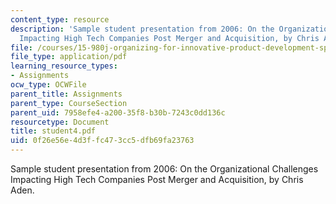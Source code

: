 ```yaml
---
content_type: resource
description: 'Sample student presentation from 2006: On the Organizational Challenges
  Impacting High Tech Companies Post Merger and Acquisition, by Chris Aden.'
file: /courses/15-980j-organizing-for-innovative-product-development-spring-2007/0f26e56e4d3ffc473cc5dfb69fa23763_student4.pdf
file_type: application/pdf
learning_resource_types:
- Assignments
ocw_type: OCWFile
parent_title: Assignments
parent_type: CourseSection
parent_uid: 7958efe4-a200-35f8-b30b-7243c0dd136c
resourcetype: Document
title: student4.pdf
uid: 0f26e56e-4d3f-fc47-3cc5-dfb69fa23763
---
```

Sample student presentation from 2006: On the Organizational Challenges Impacting High Tech Companies Post Merger and Acquisition, by Chris Aden.

